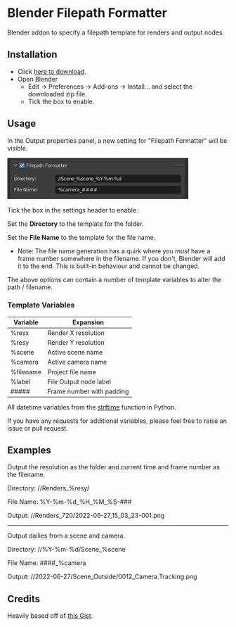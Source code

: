# Blender Filepath Formatter

Blender addon to specify a filepath template for renders and output nodes.

## Installation

- Click [here to download](https://github.com/rmp135/blender-filepath-formatter/archive/main.zip).
- Open Blender
  - Edit -> Preferences -> Add-ons -> Install... and select the downloaded zip file.
  - Tick the box to enable.

## Usage

In the Output properties panel, a new setting for "Filepath Formatter" will be visible.

![properties](images/properties.png)

Tick the box in the settings header to enable.

Set the **Directory** to the template for the folder. 

Set the **File Name** to the template for the file name.

- Note: The file name generation has a quirk where you _must_ have a frame number somewhere in the filename. If you don't, Blender will add it to the end. This is built-in behaviour and cannot be changed.

The above options can contain a number of template variables to alter the path / filename. 

### Template Variables

Variable      | Expansion
--------------|----------
%resx         | Render X resolution
%resy         | Render Y resolution
%scene        | Active scene name
%camera       | Active camera name
%filename     | Project file name
%label        | File Output node label
\#\#\#\#\#    | Frame number with padding

All datetime variables from the [strftime](https://docs.python.org/3/library/datetime.html#strftime-and-strptime-format-codes) function in Python.

If you have any requests for additional variables, please feel free to raise an issue or pull request.

## Examples

Output the resolution as the folder and current time and frame number as the filename.

Directory: //Renders_%resy/

File Name: %Y-%m-%d_%H_%M_%S-###

Output: //Renders_720/2022-06-27_15_03_23-001.png

---

Output dailies from a scene and camera.

Directory: //%Y-%m-%d/Scene_%scene

File Name: ####_%camera

Output: //2022-06-27/Scene_Outside/0012_Camera.Tracking.png

## Credits

Heavily based off of [this Gist](https://gist.github.com/robertguetzkow/8dacd4b565538d657b72efcaf0afe07e).
